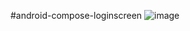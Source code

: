 ﻿#android-compose-loginscreen
 ![image](https://user-images.githubusercontent.com/53375007/202253870-82aae5c1-f79d-48a4-bfac-a2c0ff8697d5.png)
